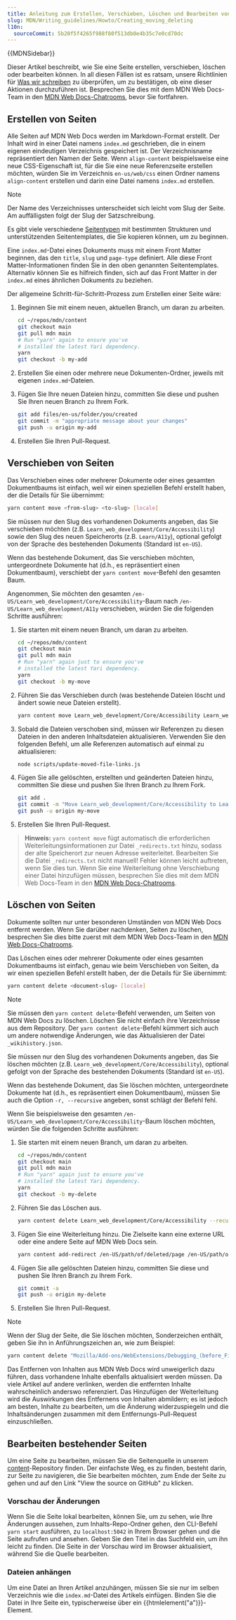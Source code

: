 ```yaml
---
title: Anleitung zum Erstellen, Verschieben, Löschen und Bearbeiten von Seiten
slug: MDN/Writing_guidelines/Howto/Creating_moving_deleting
l10n:
  sourceCommit: 5b20f5f4265f988f80f513db0e4b35c7e0cd70dc
---
```


{{MDNSidebar}}

Dieser Artikel beschreibt, wie Sie eine Seite erstellen, verschieben, löschen oder bearbeiten können. In all diesen Fällen ist es ratsam, unsere Richtlinien für [Was wir schreiben](/de/docs/MDN/Writing_guidelines/What_we_write) zu überprüfen, um zu bestätigen, ob eine dieser Aktionen durchzuführen ist. Besprechen Sie dies mit dem MDN Web Docs-Team in den [MDN Web Docs-Chatrooms](/de/docs/MDN/Community/Communication_channels#chat_rooms), bevor Sie fortfahren.

## Erstellen von Seiten

Alle Seiten auf MDN Web Docs werden im Markdown-Format erstellt. Der Inhalt wird in einer Datei namens `index.md` geschrieben, die in einem eigenen eindeutigen Verzeichnis gespeichert ist. Der Verzeichnisname repräsentiert den Namen der Seite. Wenn `align-content` beispielsweise eine neue CSS-Eigenschaft ist, für die Sie eine neue Referenzseite erstellen möchten, würden Sie im Verzeichnis `en-us/web/css` einen Ordner namens `align-content` erstellen und darin eine Datei namens `index.md` erstellen.

> [!NOTE]
> Der Name des Verzeichnisses unterscheidet sich leicht vom Slug der Seite. Am auffälligsten folgt der Slug der Satzschreibung.

Es gibt viele verschiedene [Seitentypen](/de/docs/MDN/Writing_guidelines/Page_structures/Page_types) mit bestimmten Strukturen und unterstützenden Seitentemplates, die Sie kopieren können, um zu beginnen.

Eine `index.md`-Datei eines Dokuments muss mit einem Front Matter beginnen, das den `title`, `slug` und `page-type` definiert. Alle diese Front Matter-Informationen finden Sie in den oben genannten Seitentemplates. Alternativ können Sie es hilfreich finden, sich auf das Front Matter in der `index.md` eines ähnlichen Dokuments zu beziehen.

Der allgemeine Schritt-für-Schritt-Prozess zum Erstellen einer Seite wäre:

1. Beginnen Sie mit einem neuen, aktuellen Branch, um daran zu arbeiten.

   ```bash
   cd ~/repos/mdn/content
   git checkout main
   git pull mdn main
   # Run "yarn" again to ensure you've
   # installed the latest Yari dependency.
   yarn
   git checkout -b my-add
   ```

2. Erstellen Sie einen oder mehrere neue Dokumenten-Ordner, jeweils mit eigenen `index.md`-Dateien.

3. Fügen Sie Ihre neuen Dateien hinzu, committen Sie diese und pushen Sie Ihren neuen Branch zu Ihrem Fork.

   ```bash
   git add files/en-us/folder/you/created
   git commit -m "appropriate message about your changes"
   git push -u origin my-add
   ```

4. Erstellen Sie Ihren Pull-Request.

## Verschieben von Seiten

Das Verschieben eines oder mehrerer Dokumente oder eines gesamten Dokumentbaums ist einfach, weil wir einen speziellen Befehl erstellt haben, der die Details für Sie übernimmt:

```bash
yarn content move <from-slug> <to-slug> [locale]
```

Sie müssen nur den Slug des vorhandenen Dokuments angeben, das Sie verschieben möchten (z.B. `Learn_web_development/Core/Accessibility`) sowie den Slug des neuen Speicherorts (z.B. `Learn/A11y`), optional gefolgt von der Sprache des bestehenden Dokuments (Standard ist `en-US`).

Wenn das bestehende Dokument, das Sie verschieben möchten, untergeordnete Dokumente hat (d.h., es repräsentiert einen Dokumentbaum), verschiebt der `yarn content move`-Befehl den gesamten Baum.

Angenommen, Sie möchten den gesamten `/en-US/Learn_web_development/Core/Accessibility`-Baum nach `/en-US/Learn_web_development/A11y` verschieben, würden Sie die folgenden Schritte ausführen:

1. Sie starten mit einem neuen Branch, um daran zu arbeiten.

   ```bash
   cd ~/repos/mdn/content
   git checkout main
   git pull mdn main
   # Run "yarn" again just to ensure you've
   # installed the latest Yari dependency.
   yarn
   git checkout -b my-move
   ```

2. Führen Sie das Verschieben durch (was bestehende Dateien löscht und ändert sowie neue Dateien erstellt).

   ```bash
   yarn content move Learn_web_development/Core/Accessibility Learn_web_development/A11y
   ```

3. Sobald die Dateien verschoben sind, müssen wir Referenzen zu diesen Dateien in den anderen Inhaltsdateien aktualisieren. Verwenden Sie den folgenden Befehl, um alle Referenzen automatisch auf einmal zu aktualisieren:

   ```bash
   node scripts/update-moved-file-links.js
   ```

4. Fügen Sie alle gelöschten, erstellten und geänderten Dateien hinzu, committen Sie diese und pushen Sie Ihren Branch zu Ihrem Fork.

   ```bash
   git add .
   git commit -m "Move Learn_web_development/Core/Accessibility to Learn_web_development/A11y"
   git push -u origin my-move
   ```

5. Erstellen Sie Ihren Pull-Request.

> **Hinweis:** `yarn content move` fügt automatisch die erforderlichen Weiterleitungsinformationen zur Datei `_redirects.txt` hinzu, sodass der alte Speicherort zur neuen Adresse weiterleitet. Bearbeiten Sie die Datei `_redirects.txt` nicht manuell! Fehler können leicht auftreten, wenn Sie dies tun. Wenn Sie eine Weiterleitung ohne Verschiebung einer Datei hinzufügen müssen, besprechen Sie dies mit dem MDN Web Docs-Team in den [MDN Web Docs-Chatrooms](/de/docs/MDN/Community/Communication_channels#chat_rooms).

## Löschen von Seiten

Dokumente sollten nur unter besonderen Umständen von MDN Web Docs entfernt werden. Wenn Sie darüber nachdenken, Seiten zu löschen, besprechen Sie dies bitte zuerst mit dem MDN Web Docs-Team in den [MDN Web Docs-Chatrooms](/de/docs/MDN/Community/Communication_channels#chat_rooms).

Das Löschen eines oder mehrerer Dokumente oder eines gesamten Dokumentbaums ist einfach, genau wie beim Verschieben von Seiten, da wir einen speziellen Befehl erstellt haben, der die Details für Sie übernimmt:

```bash
yarn content delete <document-slug> [locale]
```

> [!NOTE]
> Sie müssen den `yarn content delete`-Befehl verwenden, um Seiten von MDN Web Docs zu löschen. Löschen Sie nicht einfach ihre Verzeichnisse aus dem Repository. Der `yarn content delete`-Befehl kümmert sich auch um andere notwendige Änderungen, wie das Aktualisieren der Datei `_wikihistory.json`.

Sie müssen nur den Slug des vorhandenen Dokuments angeben, das Sie löschen möchten (z.B. `Learn_web_development/Core/Accessibility`), optional gefolgt von der Sprache des bestehenden Dokuments (Standard ist `en-US`).

Wenn das bestehende Dokument, das Sie löschen möchten, untergeordnete Dokumente hat (d.h., es repräsentiert einen Dokumentbaum), müssen Sie auch die Option `-r, --recursive` angeben, sonst schlägt der Befehl fehl.

Wenn Sie beispielsweise den gesamten `/en-US/Learn_web_development/Core/Accessibility`-Baum löschen möchten, würden Sie die folgenden Schritte ausführen:

1. Sie starten mit einem neuen Branch, um daran zu arbeiten.

   ```bash
   cd ~/repos/mdn/content
   git checkout main
   git pull mdn main
   # Run "yarn" again just to ensure you've
   # installed the latest Yari dependency.
   yarn
   git checkout -b my-delete
   ```

2. Führen Sie das Löschen aus.

   ```bash
   yarn content delete Learn_web_development/Core/Accessibility --recursive
   ```

3. Fügen Sie eine Weiterleitung hinzu. Die Zielseite kann eine externe URL oder eine andere Seite auf MDN Web Docs sein.

   ```bash
   yarn content add-redirect /en-US/path/of/deleted/page /en-US/path/of/target/page
   ```

4. Fügen Sie alle gelöschten Dateien hinzu, committen Sie diese und pushen Sie Ihren Branch zu Ihrem Fork.

   ```bash
   git commit -a
   git push -u origin my-delete
   ```

5. Erstellen Sie Ihren Pull-Request.

> [!NOTE]
> Wenn der Slug der Seite, die Sie löschen möchten, Sonderzeichen enthält, geben Sie ihn in Anführungszeichen an, wie zum Beispiel:
>
> ```bash
> yarn content delete "Mozilla/Add-ons/WebExtensions/Debugging_(before_Firefox_50)"
> ```

Das Entfernen von Inhalten aus MDN Web Docs wird unweigerlich dazu führen, dass vorhandene Inhalte ebenfalls aktualisiert werden müssen. Da viele Artikel auf andere verlinken, werden die entfernten Inhalte wahrscheinlich anderswo referenziert. Das Hinzufügen der Weiterleitung wird die Auswirkungen des Entfernens von Inhalten abmildern; es ist jedoch am besten, Inhalte zu bearbeiten, um die Änderung widerzuspiegeln und die Inhaltsänderungen zusammen mit dem Entfernungs-Pull-Request einzuschließen.

## Bearbeiten bestehender Seiten

Um eine Seite zu bearbeiten, müssen Sie die Seitenquelle in unserem [content](https://github.com/mdn/content)-Repository finden. Der einfachste Weg, es zu finden, besteht darin, zur Seite zu navigieren, die Sie bearbeiten möchten, zum Ende der Seite zu gehen und auf den Link "View the source on GitHub" zu klicken.

### Vorschau der Änderungen

Wenn Sie die Seite lokal bearbeiten, können Sie, um zu sehen, wie Ihre Änderungen aussehen, zum Inhalts-Repo-Ordner gehen, den CLI-Befehl `yarn start` ausführen, zu `localhost:5042` in Ihrem Browser gehen und die Seite aufrufen und ansehen. Geben Sie den Titel in das Suchfeld ein, um ihn leicht zu finden. Die Seite in der Vorschau wird im Browser aktualisiert, während Sie die Quelle bearbeiten.

### Dateien anhängen

Um eine Datei an Ihren Artikel anzuhängen, müssen Sie sie nur im selben Verzeichnis wie die `index.md`-Datei des Artikels einfügen. Binden Sie die Datei in Ihre Seite ein, typischerweise über ein {{htmlelement("a")}}-Element.
